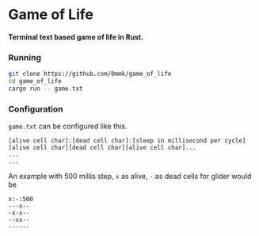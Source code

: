 # Game of Life
#### Terminal text based game of life in Rust.

### Running
```sh
git clone https://github.com/0mmk/game_of_life
cd game_of_life
cargo run -- game.txt
```

### Configuration
`game.txt` can be configured like this.
```
[alive cell char]:[dead cell char]:[sleep in millisecond per cycle]
[alive cell char][dead cell char][alive cell char]...
...
...
```

An example with 500 millis step, `x` as alive, `-` as dead cells for glider would be
```
x:-:500
---x--
-x-x--
--xx--
------
```
